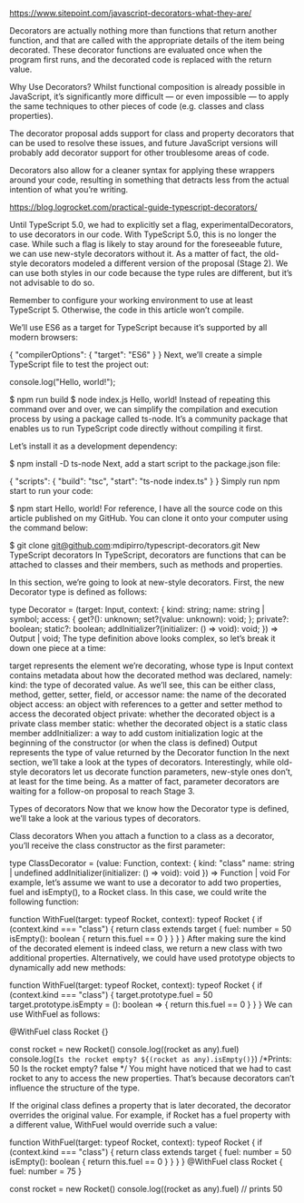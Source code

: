 <https://www.sitepoint.com/javascript-decorators-what-they-are/>

Decorators are actually nothing more than functions that return another function, and that are called with the appropriate details of the item being decorated. These decorator functions are evaluated once when the program first runs, and the decorated code is replaced with the return value.

Why Use Decorators?
Whilst functional composition is already possible in JavaScript, it’s significantly more difficult — or even impossible — to apply the same techniques to other pieces of code (e.g. classes and class properties).

The decorator proposal adds support for class and property decorators that can be used to resolve these issues, and future JavaScript versions will probably add decorator support for other troublesome areas of code.

Decorators also allow for a cleaner syntax for applying these wrappers around your code, resulting in something that detracts less from the actual intention of what you’re writing.

<https://blog.logrocket.com/practical-guide-typescript-decorators/>

Until TypeScript 5.0, we had to explicitly set a flag, experimentalDecorators, to use decorators in our code. With TypeScript 5.0, this is no longer the case. While such a flag is likely to stay around for the foreseeable future, we can use new-style decorators without it. As a matter of fact, the old-style decorators modeled a different version of the proposal (Stage 2). We can use both styles in our code because the type rules are different, but it’s not advisable to do so.

Remember to configure your working environment to use at least TypeScript 5. Otherwise, the code in this article won’t compile.

We’ll use ES6 as a target for TypeScript because it’s supported by all modern browsers:

{
  "compilerOptions": {
    "target": "ES6"
  }
}
Next, we’ll create a simple TypeScript file to test the project out:

console.log("Hello, world!");

$ npm run build
$ node index.js
Hello, world!
Instead of repeating this command over and over, we can simplify the compilation and execution process by using a package called ts-node. It’s a community package that enables us to run TypeScript code directly without compiling it first.

Let’s install it as a development dependency:

$ npm install -D ts-node
Next, add a start script to the package.json file:

{
  "scripts": {
    "build": "tsc",
    "start": "ts-node index.ts"
  }
}
Simply run npm start to run your code:

$ npm start
Hello, world!
For reference, I have all the source code on this article published on my GitHub. You can clone it onto your computer using the command below:

$ git clone <git@github.com>:mdipirro/typescript-decorators.git
New TypeScript decorators
In TypeScript, decorators are functions that can be attached to classes and their members, such as methods and properties.

In this section, we’re going to look at new-style decorators. First, the new Decorator type is defined as follows:

type Decorator = (target: Input, context: {
  kind: string;
  name: string | symbol;
  access: {
    get?(): unknown;
    set?(value: unknown): void;
  };
  private?: boolean;
  static?: boolean;
  addInitializer?(initializer: () => void): void;
}) => Output | void;
The type definition above looks complex, so let’s break it down one piece at a time:

target represents the element we’re decorating, whose type is Input
context contains metadata about how the decorated method was declared, namely:
kind: the type of decorated value. As we’ll see, this can be either class, method, getter, setter, field, or accessor
name: the name of the decorated object
access: an object with references to a getter and setter method to access the decorated object
private: whether the decorated object is a private class member
static: whether the decorated object is a static class member
addInitializer: a way to add custom initialization logic at the beginning of the constructor (or when the class is defined)
Output represents the type of value returned by the Decorator function
In the next section, we’ll take a look at the types of decorators. Interestingly, while old-style decorators let us decorate function parameters, new-style ones don’t, at least for the time being. As a matter of fact, parameter decorators are waiting for a follow-on proposal to reach Stage 3.

Types of decorators
Now that we know how the Decorator type is defined, we’ll take a look at the various types of decorators.

Class decorators
When you attach a function to a class as a decorator, you’ll receive the class constructor as the first parameter:

type ClassDecorator = (value: Function, context: {
  kind: "class"
  name: string | undefined
  addInitializer(initializer: () => void): void
}) => Function | void
For example, let’s assume we want to use a decorator to add two properties, fuel and isEmpty(), to a Rocket class. In this case, we could write the following function:

function WithFuel(target: typeof Rocket, context): typeof Rocket {
  if (context.kind === "class") {
    return class extends target {
      fuel: number = 50
      isEmpty(): boolean {
        return this.fuel == 0
      }
    }
  }
}
After making sure the kind of the decorated element is indeed class, we return a new class with two additional properties. Alternatively, we could have used prototype objects to dynamically add new methods:

function WithFuel(target: typeof Rocket, context): typeof Rocket {
  if (context.kind === "class") {
    target.prototype.fuel = 50
    target.prototype.isEmpty = (): boolean => {
      return this.fuel == 0
    }
  }
}
We can use WithFuel as follows:

@WithFuel
class Rocket {}

const rocket = new Rocket()
console.log((rocket as any).fuel)
console.log(`Is the rocket empty? ${(rocket as any).isEmpty()}`)
/*Prints:
50
Is the rocket empty? false
*/
You might have noticed that we had to cast rocket to any to access the new properties. That’s because decorators can’t influence the structure of the type.

If the original class defines a property that is later decorated, the decorator overrides the original value. For example, if Rocket has a fuel property with a different value, WithFuel would override such a value:

function WithFuel(target: typeof Rocket, context): typeof Rocket {
  if (context.kind === "class") {
    return class extends target {
      fuel: number = 50
      isEmpty(): boolean {
        return this.fuel == 0
      }
    }
  }
}
@WithFuel
class Rocket {
  fuel: number = 75
}

const rocket = new Rocket()
console.log((rocket as any).fuel)
// prints 50
